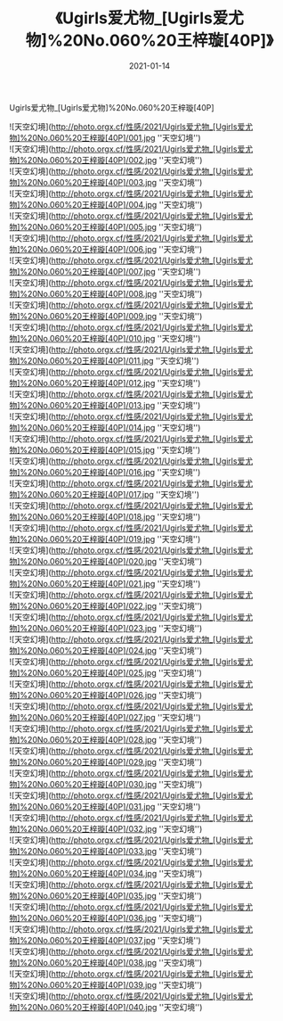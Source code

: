﻿---
layout: post
title: 《Ugirls爱尤物_[Ugirls爱尤物]%20No.060%20王梓璇[40P]》
date: 2021-01-14
img: http://photo.orgx.cf/性感/2021/Ugirls爱尤物_[Ugirls爱尤物]%20No.060%20王梓璇[40P]/000.jpg
tags: [美女,性感,泳衣]
---

Ugirls爱尤物_[Ugirls爱尤物]%20No.060%20王梓璇[40P]



![天空幻境](http://photo.orgx.cf/性感/2021/Ugirls爱尤物_[Ugirls爱尤物]%20No.060%20王梓璇[40P]/001.jpg ''天空幻境'')<br>
![天空幻境](http://photo.orgx.cf/性感/2021/Ugirls爱尤物_[Ugirls爱尤物]%20No.060%20王梓璇[40P]/002.jpg ''天空幻境'')<br>
![天空幻境](http://photo.orgx.cf/性感/2021/Ugirls爱尤物_[Ugirls爱尤物]%20No.060%20王梓璇[40P]/003.jpg ''天空幻境'')<br>
![天空幻境](http://photo.orgx.cf/性感/2021/Ugirls爱尤物_[Ugirls爱尤物]%20No.060%20王梓璇[40P]/004.jpg ''天空幻境'')<br>
![天空幻境](http://photo.orgx.cf/性感/2021/Ugirls爱尤物_[Ugirls爱尤物]%20No.060%20王梓璇[40P]/005.jpg ''天空幻境'')<br>
![天空幻境](http://photo.orgx.cf/性感/2021/Ugirls爱尤物_[Ugirls爱尤物]%20No.060%20王梓璇[40P]/006.jpg ''天空幻境'')<br>
![天空幻境](http://photo.orgx.cf/性感/2021/Ugirls爱尤物_[Ugirls爱尤物]%20No.060%20王梓璇[40P]/007.jpg ''天空幻境'')<br>
![天空幻境](http://photo.orgx.cf/性感/2021/Ugirls爱尤物_[Ugirls爱尤物]%20No.060%20王梓璇[40P]/008.jpg ''天空幻境'')<br>
![天空幻境](http://photo.orgx.cf/性感/2021/Ugirls爱尤物_[Ugirls爱尤物]%20No.060%20王梓璇[40P]/009.jpg ''天空幻境'')<br>
![天空幻境](http://photo.orgx.cf/性感/2021/Ugirls爱尤物_[Ugirls爱尤物]%20No.060%20王梓璇[40P]/010.jpg ''天空幻境'')<br>
![天空幻境](http://photo.orgx.cf/性感/2021/Ugirls爱尤物_[Ugirls爱尤物]%20No.060%20王梓璇[40P]/011.jpg ''天空幻境'')<br>
![天空幻境](http://photo.orgx.cf/性感/2021/Ugirls爱尤物_[Ugirls爱尤物]%20No.060%20王梓璇[40P]/012.jpg ''天空幻境'')<br>
![天空幻境](http://photo.orgx.cf/性感/2021/Ugirls爱尤物_[Ugirls爱尤物]%20No.060%20王梓璇[40P]/013.jpg ''天空幻境'')<br>
![天空幻境](http://photo.orgx.cf/性感/2021/Ugirls爱尤物_[Ugirls爱尤物]%20No.060%20王梓璇[40P]/014.jpg ''天空幻境'')<br>
![天空幻境](http://photo.orgx.cf/性感/2021/Ugirls爱尤物_[Ugirls爱尤物]%20No.060%20王梓璇[40P]/015.jpg ''天空幻境'')<br>
![天空幻境](http://photo.orgx.cf/性感/2021/Ugirls爱尤物_[Ugirls爱尤物]%20No.060%20王梓璇[40P]/016.jpg ''天空幻境'')<br>
![天空幻境](http://photo.orgx.cf/性感/2021/Ugirls爱尤物_[Ugirls爱尤物]%20No.060%20王梓璇[40P]/017.jpg ''天空幻境'')<br>
![天空幻境](http://photo.orgx.cf/性感/2021/Ugirls爱尤物_[Ugirls爱尤物]%20No.060%20王梓璇[40P]/018.jpg ''天空幻境'')<br>
![天空幻境](http://photo.orgx.cf/性感/2021/Ugirls爱尤物_[Ugirls爱尤物]%20No.060%20王梓璇[40P]/019.jpg ''天空幻境'')<br>
![天空幻境](http://photo.orgx.cf/性感/2021/Ugirls爱尤物_[Ugirls爱尤物]%20No.060%20王梓璇[40P]/020.jpg ''天空幻境'')<br>
![天空幻境](http://photo.orgx.cf/性感/2021/Ugirls爱尤物_[Ugirls爱尤物]%20No.060%20王梓璇[40P]/021.jpg ''天空幻境'')<br>
![天空幻境](http://photo.orgx.cf/性感/2021/Ugirls爱尤物_[Ugirls爱尤物]%20No.060%20王梓璇[40P]/022.jpg ''天空幻境'')<br>
![天空幻境](http://photo.orgx.cf/性感/2021/Ugirls爱尤物_[Ugirls爱尤物]%20No.060%20王梓璇[40P]/023.jpg ''天空幻境'')<br>
![天空幻境](http://photo.orgx.cf/性感/2021/Ugirls爱尤物_[Ugirls爱尤物]%20No.060%20王梓璇[40P]/024.jpg ''天空幻境'')<br>
![天空幻境](http://photo.orgx.cf/性感/2021/Ugirls爱尤物_[Ugirls爱尤物]%20No.060%20王梓璇[40P]/025.jpg ''天空幻境'')<br>
![天空幻境](http://photo.orgx.cf/性感/2021/Ugirls爱尤物_[Ugirls爱尤物]%20No.060%20王梓璇[40P]/026.jpg ''天空幻境'')<br>
![天空幻境](http://photo.orgx.cf/性感/2021/Ugirls爱尤物_[Ugirls爱尤物]%20No.060%20王梓璇[40P]/027.jpg ''天空幻境'')<br>
![天空幻境](http://photo.orgx.cf/性感/2021/Ugirls爱尤物_[Ugirls爱尤物]%20No.060%20王梓璇[40P]/028.jpg ''天空幻境'')<br>
![天空幻境](http://photo.orgx.cf/性感/2021/Ugirls爱尤物_[Ugirls爱尤物]%20No.060%20王梓璇[40P]/029.jpg ''天空幻境'')<br>
![天空幻境](http://photo.orgx.cf/性感/2021/Ugirls爱尤物_[Ugirls爱尤物]%20No.060%20王梓璇[40P]/030.jpg ''天空幻境'')<br>
![天空幻境](http://photo.orgx.cf/性感/2021/Ugirls爱尤物_[Ugirls爱尤物]%20No.060%20王梓璇[40P]/031.jpg ''天空幻境'')<br>
![天空幻境](http://photo.orgx.cf/性感/2021/Ugirls爱尤物_[Ugirls爱尤物]%20No.060%20王梓璇[40P]/032.jpg ''天空幻境'')<br>
![天空幻境](http://photo.orgx.cf/性感/2021/Ugirls爱尤物_[Ugirls爱尤物]%20No.060%20王梓璇[40P]/033.jpg ''天空幻境'')<br>
![天空幻境](http://photo.orgx.cf/性感/2021/Ugirls爱尤物_[Ugirls爱尤物]%20No.060%20王梓璇[40P]/034.jpg ''天空幻境'')<br>
![天空幻境](http://photo.orgx.cf/性感/2021/Ugirls爱尤物_[Ugirls爱尤物]%20No.060%20王梓璇[40P]/035.jpg ''天空幻境'')<br>
![天空幻境](http://photo.orgx.cf/性感/2021/Ugirls爱尤物_[Ugirls爱尤物]%20No.060%20王梓璇[40P]/036.jpg ''天空幻境'')<br>
![天空幻境](http://photo.orgx.cf/性感/2021/Ugirls爱尤物_[Ugirls爱尤物]%20No.060%20王梓璇[40P]/037.jpg ''天空幻境'')<br>
![天空幻境](http://photo.orgx.cf/性感/2021/Ugirls爱尤物_[Ugirls爱尤物]%20No.060%20王梓璇[40P]/038.jpg ''天空幻境'')<br>
![天空幻境](http://photo.orgx.cf/性感/2021/Ugirls爱尤物_[Ugirls爱尤物]%20No.060%20王梓璇[40P]/039.jpg ''天空幻境'')<br>
![天空幻境](http://photo.orgx.cf/性感/2021/Ugirls爱尤物_[Ugirls爱尤物]%20No.060%20王梓璇[40P]/040.jpg ''天空幻境'')<br>